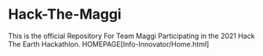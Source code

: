 # Hack-The-Maggi
This is the official Repository For Team Maggi Participating in the 2021 Hack The Earth Hackathlon.
HOMEPAGE[Info-Innovator/Home.html]
